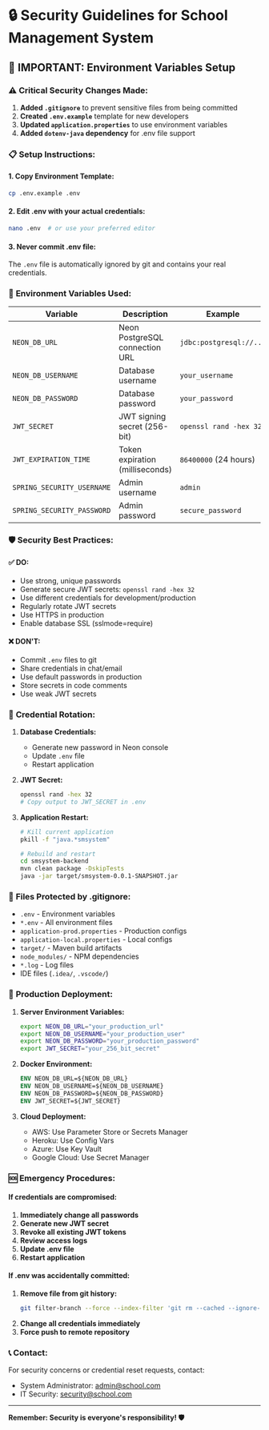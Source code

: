 # 🔒 Security Guidelines for School Management System

## 🚨 **IMPORTANT: Environment Variables Setup**

### ⚠️ **Critical Security Changes Made:**

1. **Added `.gitignore`** to prevent sensitive files from being committed
2. **Created `.env.example`** template for new developers
3. **Updated `application.properties`** to use environment variables
4. **Added `dotenv-java` dependency** for .env file support

### 📋 **Setup Instructions:**

#### 1. **Copy Environment Template:**
```bash
cp .env.example .env
```

#### 2. **Edit .env with your actual credentials:**
```bash
nano .env  # or use your preferred editor
```

#### 3. **Never commit .env file:**
The `.env` file is automatically ignored by git and contains your real credentials.

### 🔐 **Environment Variables Used:**

| Variable | Description | Example |
|----------|-------------|---------|
| `NEON_DB_URL` | Neon PostgreSQL connection URL | `jdbc:postgresql://...` |
| `NEON_DB_USERNAME` | Database username | `your_username` |
| `NEON_DB_PASSWORD` | Database password | `your_password` |
| `JWT_SECRET` | JWT signing secret (256-bit) | `openssl rand -hex 32` |
| `JWT_EXPIRATION_TIME` | Token expiration (milliseconds) | `86400000` (24 hours) |
| `SPRING_SECURITY_USERNAME` | Admin username | `admin` |
| `SPRING_SECURITY_PASSWORD` | Admin password | `secure_password` |

### 🛡️ **Security Best Practices:**

#### ✅ **DO:**
- Use strong, unique passwords
- Generate secure JWT secrets: `openssl rand -hex 32`
- Use different credentials for development/production
- Regularly rotate JWT secrets
- Use HTTPS in production
- Enable database SSL (sslmode=require)

#### ❌ **DON'T:**
- Commit `.env` files to git
- Share credentials in chat/email
- Use default passwords in production
- Store secrets in code comments
- Use weak JWT secrets

### 🔄 **Credential Rotation:**

1. **Database Credentials:**
   - Generate new password in Neon console
   - Update `.env` file
   - Restart application

2. **JWT Secret:**
   ```bash
   openssl rand -hex 32
   # Copy output to JWT_SECRET in .env
   ```

3. **Application Restart:**
   ```bash
   # Kill current application
   pkill -f "java.*smsystem"
   
   # Rebuild and restart
   cd smsystem-backend
   mvn clean package -DskipTests
   java -jar target/smsystem-0.0.1-SNAPSHOT.jar
   ```

### 📁 **Files Protected by .gitignore:**

- `.env` - Environment variables
- `*.env` - All environment files
- `application-prod.properties` - Production configs
- `application-local.properties` - Local configs
- `target/` - Maven build artifacts
- `node_modules/` - NPM dependencies
- `*.log` - Log files
- IDE files (`.idea/`, `.vscode/`)

### 🚀 **Production Deployment:**

1. **Server Environment Variables:**
   ```bash
   export NEON_DB_URL="your_production_url"
   export NEON_DB_USERNAME="your_production_user"
   export NEON_DB_PASSWORD="your_production_password"
   export JWT_SECRET="your_256_bit_secret"
   ```

2. **Docker Environment:**
   ```dockerfile
   ENV NEON_DB_URL=${NEON_DB_URL}
   ENV NEON_DB_USERNAME=${NEON_DB_USERNAME}
   ENV NEON_DB_PASSWORD=${NEON_DB_PASSWORD}
   ENV JWT_SECRET=${JWT_SECRET}
   ```

3. **Cloud Deployment:**
   - AWS: Use Parameter Store or Secrets Manager
   - Heroku: Use Config Vars
   - Azure: Use Key Vault
   - Google Cloud: Use Secret Manager

### 🆘 **Emergency Procedures:**

#### If credentials are compromised:
1. **Immediately change all passwords**
2. **Generate new JWT secret**
3. **Revoke all existing JWT tokens**
4. **Review access logs**
5. **Update .env file**
6. **Restart application**

#### If .env was accidentally committed:
1. **Remove file from git history:**
   ```bash
   git filter-branch --force --index-filter 'git rm --cached --ignore-unmatch .env' --prune-empty --tag-name-filter cat -- --all
   ```
2. **Change all credentials immediately**
3. **Force push to remote repository**

### 📞 **Contact:**

For security concerns or credential reset requests, contact:
- System Administrator: admin@school.com
- IT Security: security@school.com

---
**Remember: Security is everyone's responsibility! 🛡️**
